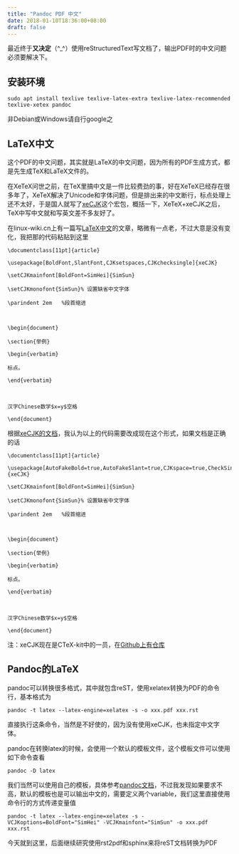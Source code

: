 ```yaml
---
title: "Pandoc PDF 中文"
date: 2018-01-10T18:36:00+08:00
draft: false
---
```


最近终于**又决定**（^\_^）使用reStructuredText写文档了，输出PDF时的中文问题必须要解决下。


安装环境
----




```
sudo apt install texlive texlive-latex-extra texlive-latex-recommended texlive-xetex pandoc
```


非Debian或Windows请自行google之


LaTeX中文
-------


这个PDF的中文问题，其实就是LaTeX的中文问题，因为所有的PDF生成方式，都是先生成TeX和LaTeX文件的。


在XeTeX问世之前，在TeX里搞中文是一件比较费劲的事，好在XeTeX已经存在很多年了，XeTeX解决了Unicode和字体问题，但是排出来的中文断行，标点处理上还不太好，于是国人就写了[xeCJK](https://www.ctan.org/pkg/xecjk)这个宏包，概括一下，XeTeX+xeCJK之后，TeX中写中文就和写英文差不多友好了。


在linux-wiki.cn上有一篇写[LaTeX中文](http://linux-wiki.cn/wiki/LaTeX%E4%B8%AD%E6%96%87%E6%8E%92%E7%89%88%EF%BC%88%E4%BD%BF%E7%94%A8XeTeX%EF%BC%89)的文章，略微有一点老，不过大意是没有变化，我把那的代码粘贴到这里




```
\documentclass[11pt]{article}
\usepackage[BoldFont,SlantFont,CJKsetspaces,CJKchecksingle]{xeCJK}
\setCJKmainfont[BoldFont=SimHei]{SimSun}
\setCJKmonofont{SimSun}% 设置缺省中文字体
\parindent 2em   %段首缩进
 
\begin{document}
\section{举例}
\begin{verbatim}
标点。
\end{verbatim}
 
汉字Chinese数学$x=y$空格
\end{document}
```


根据[xeCJK的文档](http://mirrors.ctan.org/macros/xetex/latex/xecjk/xeCJK.pdf)，我认为以上的代码需要改成现在这个形式，如果文档是正确的话




```
\documentclass[11pt]{article}
\usepackage[AutoFakeBold=true,AutoFakeSlant=true,CJKspace=true,CheckSingle=true,PunctStyle=kaiming]{xeCJK}
\setCJKmainfont[BoldFont=SimHei]{SimSun}
\setCJKmonofont{SimSun}% 设置缺省中文字体
\parindent 2em   %段首缩进
 
\begin{document}
\section{举例}
\begin{verbatim}
标点。
\end{verbatim}
 
汉字Chinese数学$x=y$空格
\end{document}
```


注：xeCJK现在是CTeX-kit中的一员，在[Github上有仓库](https://github.com/CTeX-org/ctex-kit)


Pandoc的LaTeX
------------


pandoc可以转换很多格式，其中就包含reST，使用xelatex转换为PDF的命令行，基本格式为




```
pandoc -t latex --latex-engine=xelatex -s -o xxx.pdf xxx.rst
```


直接执行这条命令，当然是不好使的，因为没有使用xeCJK，也未指定中文字体。


pandoc在转换latex的时候，会使用一个默认的模板文件，这个模板文件可以使用如下命令查看




```
pandoc -D latex
```


我们当然可以使用自己的模板，具体参考[pandoc文档](http://pandoc.org/MANUAL.html)，不过我发现如果要求不高，默认的模板也是可以输出中文的，需要定义两个variable，我们这里直接使用命令行的方式传递变量值




```
pandoc -t latex --latex-engine=xelatex -s -VCJKoptions=BoldFont="SimHei" -VCJKmainfont="SimSun" -o xxx.pdf xxx.rst
```


今天就到这里，后面继续研究使用rst2pdf和sphinx来将reST文档转换为PDF


 


